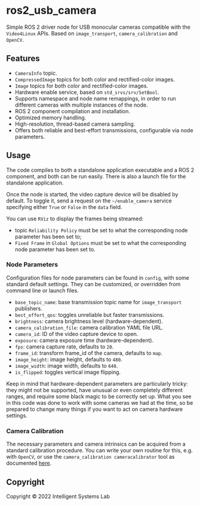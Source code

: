 # ros2_usb_camera

Simple ROS 2 driver node for USB monocular cameras compatible with the `Video4Linux` APIs. Based on `image_transport`, `camera_calibration` and `OpenCV`.

## Features

- `CameraInfo` topic.
- `CompressedImage` topics for both color and rectified-color images.
- `Image` topics for both color and rectified-color images.
- Hardware enable service, based on `std_srvs/srv/SetBool`.
- Supports namespace and node name remappings, in order to run different cameras with multiple instances of the node.
- ROS 2 component compilation and installation.
- Optimized memory handling.
- High-resolution, thread-based camera sampling.
- Offers both reliable and best-effort transmissions, configurable via node parameters.

## Usage

The code compiles to both a standalone application executable and a ROS 2 component, and both can be run easily. There is also a launch file for the standalone application.

Once the node is started, the video capture device will be disabled by default. To toggle it, send a request on the `~/enable_camera` service specifying either `True` or `False` in the `data` field.

You can use `RViz` to display the frames being streamed:

- topic `Reliability Policy` must be set to what the corresponding node parameter has been set to;
- `Fixed Frame` in `Global Options` must be set to what the corresponding node parameter has been set to.

### Node Parameters

Configuration files for node parameters can be found in `config`, with some standard default settings. They can be customized, or overridden from command line or launch files.

- `base_topic_name`: base transmission topic name for `image_transport` publishers.
- `best_effort_qos`: toggles unreliable but faster transmissions.
- `brightness`: camera brightness level (hardware-dependent).
- `camera_calibration_file`: camera calibration YAML file URL.
- `camera_id`: ID of the video capture device to open.
- `exposure`: camera exposure time (hardware-dependent).
- `fps`: camera capture rate, defaults to `20`.
- `frame_id`: transform frame_id of the camera, defaults to `map`.
- `image_height`: image height, defaults to `480`.
- `image_width`: image width, defaults to `640`.
- `is_flipped`: toggles vertical image flipping.

Keep in mind that hardware-dependent parameters are particularly tricky: they might not be supported, have unusual or even completely different ranges, and require some black magic to be correctly set up. What you see in this code was done to work with some cameras we had at the time, so be prepared to change many things if you want to act on camera hardware settings.

### Camera Calibration

The necessary parameters and camera intrinsics can be acquired from a standard calibration procedure. You can write your own routine for this, e.g. with `OpenCV`, or use the `camera_calibration cameracalibrator` tool as documented [here](https://navigation.ros.org/tutorials/docs/camera_calibration.html).

## Copyright

Copyright © 2022 Intelligent Systems Lab
